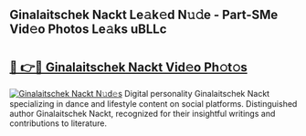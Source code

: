 ## Ginalaitschek Nackt Le𝚊k𝚎d N𝚞𝚍e - Part-SMe Vid𝚎o Photos Le𝚊ks uBLLc

# <h2><a href="http://fb41n0w.evod.top/?m=Ginalaitschek+Nackt">🔗 👉🔴 Ginalaitschek Nackt Vid𝚎o Ph𝚘t𝚘s</a></h2>

[![Ginalaitschek Nackt N𝚞d𝚎s](https://i.imgur.com/8V9OHl7.gif)](http://fb41n0w.evod.top/?m=Ginalaitschek+Nackt)
Digital personality Ginalaitschek Nackt specializing in dance and lifestyle content on social platforms. Distinguished author Ginalaitschek Nackt, recognized for their insightful writings and contributions to literature. 
